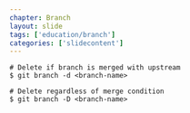 ```yaml
---
chapter: Branch
layout: slide
tags: ['education/branch']
categories: ['slidecontent']
---
```


    # Delete if branch is merged with upstream
    $ git branch -d <branch-name>

    # Delete regardless of merge condition
    $ git branch -D <branch-name>
